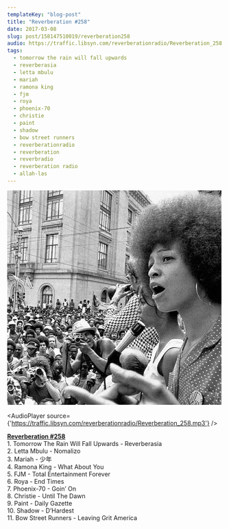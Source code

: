 ```yaml
---
templateKey: "blog-post"
title: "Reverberation #258"
date: 2017-03-08
slug: post/158147510019/reverberation258
audio: https://traffic.libsyn.com/reverberationradio/Reverberation_258.mp3
tags:
  - tomorrow the rain will fall upwards
  - reverberasia
  - letta mbulu
  - mariah
  - ramona king
  - fjm
  - roya
  - phoenix-70
  - christie
  - paint
  - shadow
  - bow street runners
  - reverberationradio
  - reverberation
  - reverbradio
  - reverberation radio
  - allah-las
---
```


![Reverberation #258](../images/b532c2b16510ea81906b4c9ae18cbace7e8177a97b0989d917991cd171b0649d.png)

<AudioPlayer source={'https://traffic.libsyn.com/reverberationradio/Reverberation_258.mp3'} />

<p><b><a href="https://traffic.libsyn.com/reverberationradio/Reverberation_258.mp3">Reverberation #258</a><br /></b>1. Tomorrow The Rain Will Fall Upwards - Reverberasia<br />2. Letta Mbulu - Nomalizo<br />3. Mariah - &#23569;&#24180;<br />4. Ramona King - What About You<br />5. FJM - Total Entertainment Forever<br />6. Roya - End Times<br />7. Phoenix-70 - Goin&rsquo; On<br />8. Christie - Until The Dawn<br />9. Paint - Daily Gazette<br />10. Shadow - D&rsquo;Hardest<br />11. Bow Street Runners - Leaving Grit America</p>
